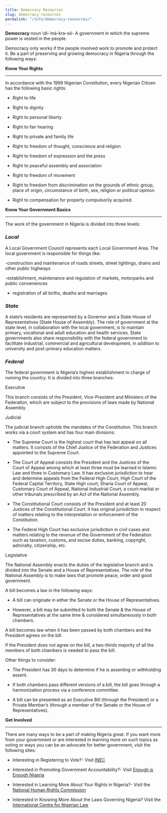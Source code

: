 ```yaml
---
title: Democracy Resources
slug: democracy-resources
permalink: "/info/democracy-resources/"
---
```


**Democracy** noun \di-ˈmä-krə-sē\- A government in which the supreme power is vested in the people.

Democracy only works if the people involved work to promote and protect it. Be a part of preserving and growing democracy in Nigeria through the following ways: 

**Know Your Rights**

--------------------

In accordance with the 1999 Nigerian Constitution, every Nigerian Citizen has the following basic rights:

- Right to life

- Right to dignity

- Right to personal liberty

- Right to fair hearing

- Right to private and family life

- Right to freedom of thought, conscience and religion

- Right to freedom of expression and the press

- Right to peaceful assembly and association

- Right to freedom of movement

- Right to freedom from discrimination on the grounds of ethnic group, place of origin, circumstance of birth, sex, religion or political opinion

- Right to compensation for property compulsorily acquired.

**Know Your Government Basics**

-------------------------------

The work of the government in Nigeria is divided into three levels:

### _Local_

 A Local Government Council represents each Local Government Area. The local government is responsible for things like:

-construction and maintenance of roads streets, street lightings, drains and other public highways

-establishment, maintenance and regulation of markets, motorparks and public conveniences

- registration of all births, deaths and marriages

### _State_

A state’s residents are represented by a Governor and a State House of Representatives (State House of Assembly). The role of government at the state level, in collaboration with the local government, is to maintain primary, vocational and adult education and health services. State governments also share responsibility with the federal government to facilitate industrial, commercial and agricultural development, in addition to university and post-primary education matters.

### _Federal_

The federal government is Nigeria’s highest establishment in charge of running the country. It is divided into three branches:

Executive

This branch consists of the President, Vice-President and Ministers of the Federation, which are subject to the provisions of laws made by National Assembly.

Judicial 

The judicial branch upholds the mandates of the Constitution. This branch works via a court system and has four main divisions:

- The Supreme Court is the highest court that has last appeal on all matters. It consists of the Chief Justice of the Federation and Justices appointed to the Supreme Court. 

- The Court of Appeal consists the President and the Justices of the Court of Appeal among which at least three must be learned in Islamic Law and three in Customary Law. It has exclusive jurisdiction to hear and determine appeals from the Federal High Court, High Court of the Federal Capital Territory, State High court, Sharia Court of Appeal, Customary Court of Appeal, National Industrial Court, a court-martial or other tribunals prescribed by an Act of the National Assembly.

- The Constitutional Court consists of the President and at least 20 Justices of the Constitutional Court. It has original jurisdiction in respect of matters relating to the interpretation or enforcement of the Constitution.

- The Federal High Court has exclusive jurisdiction in civil cases and matters relating to the revenue of the Government of the Federation such as taxation, customs, and excise duties, banking, copyright, admiralty, citizenship, etc.

Legislative 

The National Assembly enacts the duties of the legislative branch and is divided into the Senate and a House of Representatives. The role of the National Assembly is to make laws that promote peace, order and good government.

A bill becomes a law in the following ways: 

- A bill can originate in either the Senate or the House of Representatives. 

- However, a bill may be submitted to both the Senate & the House of Representatives at the same time & considered simultaneously in both chambers.

A bill becomes law when it has been passed by both chambers and the President agrees on the bill. 

If the President does not agree on the bill, a two-thirds majority of all the members of both chambers is needed to pass the bill.

Other things to consider:

- The President has 30 days to determine if he is assenting or withholding assent.

- If both chambers pass different versions of a bill, the bill goes through a harmonization process via a conference committee.

- A bill can be presented as an Executive Bill (through the President) or a Private Member’s (through a member of the Senate or the House of Representatives).

**Get Involved**

------------

There are many ways to be a part of making Nigeria great. If you want more from your government or are interested in learning more on such topics as voting or ways you can be an advocate for better government, visit the following sites:

- Interesting in Registering to Vote?- Visit [INEC](http://www.inecnigeria.org/ "INEC")

- Interested in Promoting Government Accountability?- Visit [Enough is Enough Nigeria](http://www.eienigeria.org "EiE Nigeria")

- Interested in Learning More About Your Rights in Nigeria?- Visit the [National Human Rights Commission ](http://www.nigeriarights.gov.ng/ "National Human Rights Commission")

- Interested in Knowing More About the Laws Governing Nigeria? Visit the [International Centre for Nigerian Law ](http://www.nigeria-law.org/LawLibrary.htm "International Centre for Nigerian Law")
